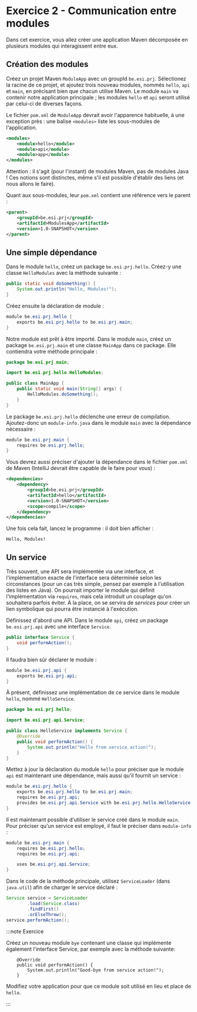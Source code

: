 # Exercice 2 - Communication entre modules

Dans cet exercice, vous allez créer une application Maven décomposée en plusieurs modules qui interagissent entre eux.

## Création des modules
Créez un projet Maven `ModuleApp` avec un groupId `be.esi.prj`. Sélectionez la racine de ce projet, et ajoutez trois nouveau modules, nommés `hello`, `api` et `main`, en précisant bien que chacun utilise Maven. Le module `main` va contenir notre application principale ; les modules `hello` et `api` seront utilisé par celui-ci de diverses façons.

Le fichier `pom.xml` de `ModuleApp` devrait avoir l'apparence habituelle, à une exception près : une balise `<modules>` liste les sous-modules de l'application.

```xml title="ModuleApp/pom.xml"
<modules>
    <module>hello</module>
    <module>api</module>
    <module>app</module>
</modules>
```

Attention : il s'agit (pour l'instant) de modules Maven, pas de modules Java ! Ces notions sont distinctes, même s'il est possible d'établir des liens (et nous allons le faire).

Quant aux sous-modules, leur `pom.xml` contient une référence vers le parent : 

```xml
<parent>
    <groupId>be.esi.prj</groupId>
    <artifactId>ModulesApp</artifactId>
    <version>1.0-SNAPSHOT</version>
</parent>
```

## Une simple dépendance

Dans le module `hello`, créez un package `be.esi.prj.hello`. Créez-y une classe `HelloModules` avec la méthode suivante :

```java
public static void doSomething() {
    System.out.println("Hello, Modules!");
}
```

Créez ensuite la déclaration de module :

```java showLineNumbers title="hello/src/main/java/module-info.java"
module be.esi.prj.hello {
    exports be.esi.prj.hello to be.esi.prj.main;
}
```

Notre module est prêt à être importé. Dans le module `main`, créez un package `be.esi.prj.main` et une classe `MainApp` dans ce package. Elle contiendra votre méthode principale :

```java showLineNumbers title="MainApp.java"
package be.esi.prj.main;

import be.esi.prj.hello.HelloModules;

public class MainApp {
    public static void main(String[] args) {
        HelloModules.doSomething();
    }
}
```

Le package `be.esi.prj.hello` déclenche une erreur de compilation. Ajoutez-donc un `module-info.java` dans le module `main` avec la dépendance nécessaire : 

```java showLineNumbers title="main/src/main/java/module-info.java"
module be.esi.prj.main {
    requires be.esi.prj.hello;
}
```

Vous devrez aussi préciser d'ajouter la dépendance dans le fichier `pom.xml` de Maven (IntelliJ devrait être capable de le faire pour vous) :

```xml title="main/pom.xml"
<dependencies>
    <dependency>
        <groupId>be.esi.prj</groupId>
        <artifactId>hello</artifactId>
        <version>1.0-SNAPSHOT</version>
        <scope>compile</scope>
    </dependency>
</dependencies>
```

Une fois cela fait, lancez le programme : il doit bien afficher :

```
Hello, Modules!
```

## Un service
Très souvent, une API sera implémentée via une interface, et l'implémentation exacte de l'interface sera déterminée selon les circonstances (pour un cas très simple, pensez par exemple à l'utilisation des listes en Java). On pourrait importer le module qui définit l'implémentation via `requires`, mais cela introduit un couplage qu'on souhaitera parfois éviter. À la place, on se servira de _services_ pour créer un lien symbolique qui pourra être instancié à l'exécution.

Définissez d'abord une API. Dans le module `api`, créez un package `be.esi.prj.api` avec une interface `Service`.

```java showLineNumbers title="Service.java"
public interface Service {
    void performAction();
}
```

Il faudra bien sûr déclarer le module :

```java showLineNumbers title="api/src/main/java/module-info.java"
module be.esi.prj.api {
    exports be.esi.prj.api;
}
```

À présent, définissez une implémentation de ce service dans le module `hello`, nommé `HelloService`.

```java showLineNumbers title="HelloService.java"
package be.esi.prj.hello;

import be.esi.prj.api.Service;

public class HelloService implements Service {
    @Override
    public void performAction() {
        System.out.println("Hello from service action!");
    }
}
```

Mettez à jour la déclaration du module `hello` pour préciser que le module `api` est maintenant une dépendance, mais aussi qu'il fournit un service :

```java showLineNumbers title="hello/src/main/java/module-info.java"
module be.esi.prj.hello {
    exports be.esi.prj.hello to be.esi.prj.main;
    requires be.esi.prj.api;
    provides be.esi.prj.api.Service with be.esi.prj.hello.HelloService;
}
```


Il est maintenant possible d'utiliser le service créé dans le module `main`. Pour préciser qu'un service est employé, il faut le préciser dans `module-info` : 

```java showLineNumbers title="main/src/main/java/module-info.java"
module be.esi.prj.main {
    requires be.esi.prj.hello;
    requires be.esi.prj.api;

    uses be.esi.prj.api.Service;
}
```

Dans le code de la méthode principale, utilisez `ServiceLoader` (dans `java.util`) afin de charger le service déclaré :

```java
Service service = ServiceLoader
        .load(Service.class)
        .findFirst()
        .orElseThrow();
service.performAction();
```

:::note Exercice

Créez un nouveau module `bye` contenant une classe qui implémente également l'interface Service, par exemple avec la méthode suivante:
```
    @Override
    public void performAction() {
        System.out.println("Good-bye from service action!");
    }
```
Modifiez votre application pour que ce module soit utilisé en lieu et place de `hello`.

:::
